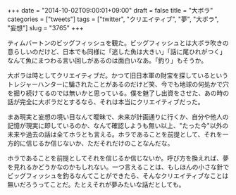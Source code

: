+++
date = "2014-10-02T09:00:01+09:00"
draft = false
title = "大ボラ"
categories = ["tweets"]
tags = ["twitter", "クリエイティブ", "夢", "大ボラ", "妄想"]
slug = "3765"
+++

ティムバートンのビッグフィッシュを観た。ビッグフィッシュとは大ボラ吹きの意らしいのだけど、日本でも同様に「逃した魚は大きい」「話に尾ひれがつく」なんて魚にまつわる言い回しがあるのは面白いなあ。「釣り」もそうか。

大ボラは時としてクリエイティブだ。かつて旧日本軍の財宝を探しているというトレジャーハンターに騙されたことがあるのだけど笑、今でも地球の何処かで穴を掘り続けてるのでは無いかと思っている。僕を魅了し出資をさせた、あの時の話が完全に大ボラだとするなら、それは本当にクリエイティブだった。

まあ現実と妄想の境い目なんて曖昧で、未来が計画通りに行くか、自分や他人の記憶が現実に即しているのか、なんて確認しようも無い以上、"たった今"以外の未来や過去の話は全てホラとも言える。ホラであることを前提として、それを一方的に信じるか信じないか、ただそれだけのことなんだな。

ホラであることを前提としてそれを信じるか信じないか。呼び方を換えれば、夢を見れるかどうかなのかもしれない。一つ言えることは、もしほんの小さな針でビッグフィッシュを釣るなんてことができたら、そんなクリエイティブなことは無いだろうってことだ。たとえそれが夢みたいな話だとしても。
